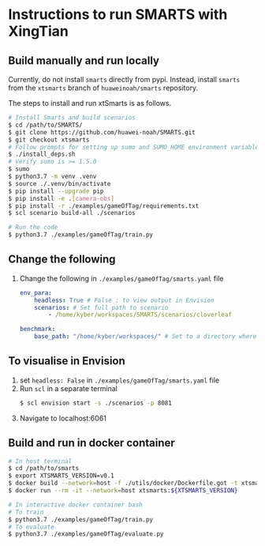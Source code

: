 # Instructions to run SMARTS with XingTian

## Build manually and run locally
Currently, do not install `smarts` directly from pypi. Instead, install `smarts` from the `xtsmarts` branch of `huaweinoah/smarts` repository. 

The steps to install and run xtSmarts is as follows.

```bash
# Install Smarts and build scenarios
$ cd /path/to/SMARTS/
$ git clone https://github.com/huawei-noah/SMARTS.git 
$ git checkout xtsmarts
# Follow prompts for setting up sumo and SUMO_HOME environment variable
$ ./install_deps.sh
# Verify sumo is >= 1.5.0
$ sumo
$ python3.7 -m venv .venv
$ source ./.venv/bin/activate
$ pip install --upgrade pip
$ pip install -e .[camera-obs]
$ pip install -r ./examples/gameOfTag/requirements.txt
$ scl scenario build-all ./scenarios

# Run the code 
$ python3.7 ./examples/gameOfTag/train.py
```

## Change the following
1. Change the following in `./examples/gameOfTag/smarts.yaml` file

    ```yaml
    env_para:
        headless: True # False : to view output in Envision
        scenarios: # Set full path to scenario
            - /home/kyber/workspaces/SMARTS/scenarios/cloverleaf

    benchmark:
        base_path: "/home/kyber/workspaces/" # Set to a directory where you have read/write permission, for storage of trained models.
    ```

## To visualise in Envision
1. set `headless: False` in `./examples/gameOfTag/smarts.yaml` file
2. Run `scl` in a separate terminal
    ```bash
    $ scl envision start -s ./scenarios -p 8081
    ```
3. Navigate to localhost:6061

## Build and run in docker container
```bash
# In host terminal
$ cd /path/to/smarts
$ export XTSMARTS_VERSION=v0.1
$ docker build --network=host -f ./utils/docker/Dockerfile.got -t xtsmarts:${XTSMARTS_VERSION} .
$ docker run --rm -it --network=host xtsmarts:${XTSMARTS_VERSION}

# In interactive docker container bash 
# To train
$ python3.7 ./examples/gameOfTag/train.py
# To evaluate
$ python3.7 ./examples/gameOfTag/evaluate.py
```
